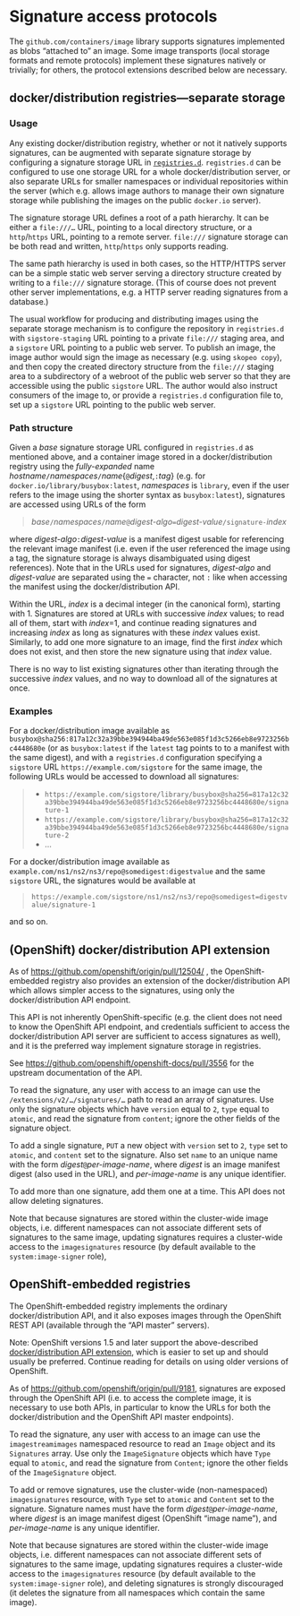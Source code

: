 # Signature access protocols

The `github.com/containers/image` library supports signatures implemented as blobs “attached to” an image.
Some image transports (local storage formats and remote protocols) implement these signatures natively
or trivially; for others, the protocol extensions described below are necessary.

## docker/distribution registries—separate storage

### Usage

Any existing docker/distribution registry, whether or not it natively supports signatures,
can be augmented with separate signature storage by configuring a signature storage URL in [`registries.d`](containers-registries.d.md).
`registries.d` can be configured to use one storage URL for a whole docker/distribution server,
or also separate URLs for smaller namespaces or individual repositories within the server
(which e.g. allows image authors to manage their own signature storage while publishing
the images on the public `docker.io` server).

The signature storage URL defines a root of a path hierarchy.
It can be either a `file:///…` URL, pointing to a local directory structure,
or a `http`/`https` URL, pointing to a remote server.
`file:///` signature storage can be both read and written, `http`/`https` only supports reading.

The same path hierarchy is used in both cases, so the HTTP/HTTPS server can be
a simple static web server serving a directory structure created by writing to a `file:///` signature storage.
(This of course does not prevent other server implementations,
e.g. a HTTP server reading signatures from a database.)

The usual workflow for producing and distributing images using the separate storage mechanism
is to configure the repository in `registries.d` with `sigstore-staging` URL pointing to a private
`file:///` staging area, and a `sigstore` URL pointing to a public web server.
To publish an image, the image author would sign the image as necessary (e.g. using `skopeo copy`),
and then copy the created directory structure from the `file:///` staging area
to a subdirectory of a webroot of the public web server so that they are accessible using the public `sigstore` URL.
The author would also instruct consumers of the image to, or provide a `registries.d` configuration file to,
set up a `sigstore` URL pointing to the public web server.

### Path structure

Given a _base_ signature storage URL configured in `registries.d` as mentioned above,
and a container image stored in a docker/distribution registry using the _fully-expanded_ name
_hostname_`/`_namespaces_`/`_name_{`@`_digest_,`:`_tag_} (e.g. for `docker.io/library/busybox:latest`,
_namespaces_ is `library`, even if the user refers to the image using the shorter syntax as `busybox:latest`),
signatures are accessed using URLs of the form
> _base_`/`_namespaces_`/`_name_`@`_digest-algo_`=`_digest-value_`/signature-`_index_

where _digest-algo_`:`_digest-value_ is a manifest digest usable for referencing the relevant image manifest
(i.e. even if the user referenced the image using a tag,
the signature storage is always disambiguated using digest references).
Note that in the URLs used for signatures,
_digest-algo_ and _digest-value_ are separated using the `=` character,
not `:` like when accessing the manifest using the docker/distribution API.

Within the URL, _index_ is a decimal integer (in the canonical form), starting with 1.
Signatures are stored at URLs with successive _index_ values; to read all of them, start with _index_=1,
and continue reading signatures and increasing _index_ as long as signatures with these _index_ values exist.
Similarly, to add one more signature to an image, find the first _index_ which does not exist, and
then store the new signature using that _index_ value.

There is no way to list existing signatures other than iterating through the successive _index_ values,
and no way to download all of the signatures at once.

### Examples

For a docker/distribution image available as `busybox@sha256:817a12c32a39bbe394944ba49de563e085f1d3c5266eb8e9723256bc4448680e`
(or as `busybox:latest` if the `latest` tag points to to a manifest with the same digest),
and with a `registries.d` configuration specifying a `sigstore` URL `https://example.com/sigstore` for the same image,
the following URLs would be accessed to download all signatures:
> - `https://example.com/sigstore/library/busybox@sha256=817a12c32a39bbe394944ba49de563e085f1d3c5266eb8e9723256bc4448680e/signature-1`
> - `https://example.com/sigstore/library/busybox@sha256=817a12c32a39bbe394944ba49de563e085f1d3c5266eb8e9723256bc4448680e/signature-2`
> - …

For a docker/distribution image available as `example.com/ns1/ns2/ns3/repo@somedigest:digestvalue` and the same
`sigstore` URL, the signatures would be available at
> `https://example.com/sigstore/ns1/ns2/ns3/repo@somedigest=digestvalue/signature-1`

and so on.

## (OpenShift) docker/distribution API extension

As of https://github.com/openshift/origin/pull/12504/ , the OpenShift-embedded registry also provides
an extension of the docker/distribution API which allows simpler access to the signatures,
using only the docker/distribution API endpoint.

This API is not inherently OpenShift-specific (e.g. the client does not need to know the OpenShift API endpoint,
and credentials sufficient to access the docker/distribution API server are sufficient to access signatures as well),
and it is the preferred way implement signature storage in registries.

See https://github.com/openshift/openshift-docs/pull/3556 for the upstream documentation of the API.

To read the signature, any user with access to an image can use the `/extensions/v2/…/signatures/…`
path to read an array of signatures.  Use only the signature objects
which have `version` equal to `2`, `type` equal to `atomic`, and read the signature from `content`;
ignore the other fields of the signature object.

To add a single signature, `PUT` a new object with `version` set to `2`, `type` set to `atomic`,
and `content` set to the signature.  Also set `name` to an unique name with the form
_digest_`@`_per-image-name_, where _digest_ is an image manifest digest (also used in the URL),
and _per-image-name_ is any unique identifier.

To add more than one signature, add them one at a time.  This API does not allow deleting signatures.

Note that because signatures are stored within the cluster-wide image objects,
i.e. different namespaces can not associate different sets of signatures to the same image,
updating signatures requires a cluster-wide access to the `imagesignatures` resource
(by default available to the `system:image-signer` role),

## OpenShift-embedded registries

The OpenShift-embedded registry implements the ordinary docker/distribution API,
and it also exposes images through the OpenShift REST API (available through the “API master” servers).

Note: OpenShift versions 1.5 and later support the above-described [docker/distribution API extension](#openshift-dockerdistribution-api-extension),
which is easier to set up and should usually be preferred.
Continue reading for details on using older versions of OpenShift.

As of https://github.com/openshift/origin/pull/9181,
signatures are exposed through the OpenShift API
(i.e. to access the complete image, it is necessary to use both APIs,
in particular to know the URLs for both the docker/distribution and the OpenShift API master endpoints).

To read the signature, any user with access to an image can use the `imagestreamimages` namespaced
resource to read an `Image` object and its `Signatures` array.  Use only the `ImageSignature` objects
which have `Type` equal to `atomic`, and read the signature from `Content`; ignore the other fields of
the `ImageSignature` object.

To add or remove signatures, use the cluster-wide (non-namespaced) `imagesignatures` resource,
with `Type` set to `atomic` and `Content` set to the signature.  Signature names must have the form
_digest_`@`_per-image-name_, where _digest_ is an image manifest digest (OpenShift “image name”),
and _per-image-name_ is any unique identifier.

Note that because signatures are stored within the cluster-wide image objects,
i.e. different namespaces can not associate different sets of signatures to the same image,
updating signatures requires a cluster-wide access to the `imagesignatures` resource
(by default available to the `system:image-signer` role),
and deleting signatures is strongly discouraged
(it deletes the signature from all namespaces which contain the same image).
